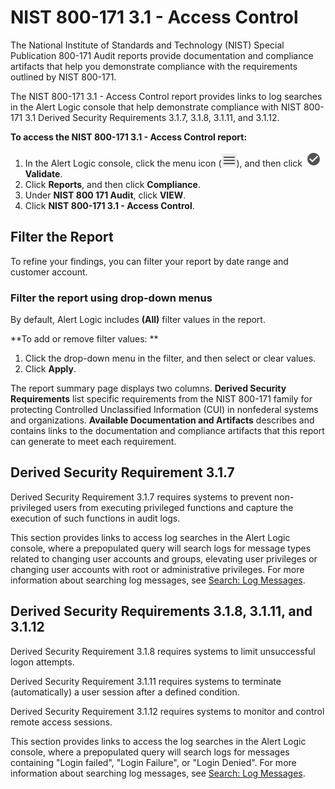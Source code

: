 # NIST 800-171 3.1 - Access Control

The National Institute of Standards and Technology (NIST) Special Publication 800-171 Audit reports provide documentation and compliance artifacts that help you demonstrate compliance with the requirements outlined by NIST 800-171.

The NIST 800-171 3.1 - Access Control report provides links to log searches in the Alert Logic console that help demonstrate compliance with NIST 800-171 3.1   Derived Security Requirements 3.1.7, 3.1.8, 3.1.11, and 3.1.12.

**To access the NIST 800-171 3.1 - Access Control report:**

1. In the Alert Logic console, click the menu icon (![](../../../Resources/Images/dashboard/menu-icon.png)), and then click ![](../../../Resources/Images/dashboard/validate-icon.png)**Validate**.
2. Click **Reports**, and then click  **Compliance**.
3. Under **NIST 800 171 Audit**, click **VIEW**.
4. Click **NIST 800-171 3.1 - Access Control**.

## Filter the Report

To refine your findings, you can filter your report by  date range and customer account.

### Filter the report using drop-down menus

By default, Alert Logic includes **(All)** filter values in the report.

**To add or remove filter values: **

1. Click the drop-down menu in the filter, and then select or clear values.
2. Click **Apply**.

The report summary page displays two columns. **Derived Security Requirements** list specific requirements from the NIST 800-171 family for protecting Controlled Unclassified Information (CUI) in nonfederal systems and organizations. **Available Documentation and Artifacts** describes and contains links to the documentation and compliance artifacts that this report can generate to meet each requirement.

## Derived Security Requirement 3.1.7

Derived Security Requirement 3.1.7  requires systems to prevent non-privileged users from executing privileged functions and capture the execution of such functions in audit logs.

This section provides links  to access log searches in the Alert Logic console, where a prepopulated query will search logs for message types related to changing user accounts and groups, elevating user privileges or changing user accounts with root or administrative privileges. For more information about searching log messages, see [Search: Log Messages](../../log-message-search.md).

## Derived Security Requirements 3.1.8, 3.1.11, and 3.1.12

Derived Security Requirement 3.1.8 requires systems to limit unsuccessful logon attempts.

Derived Security Requirement 3.1.11 requires systems to terminate (automatically) a user session after a defined condition.

Derived Security Requirement 3.1.12 requires systems to monitor and control remote access sessions.

This section provides links to access the log searches in the Alert Logic console, where a prepopulated query will search logs for messages containing "Login failed", "Login Failure", or "Login Denied". For more information about searching log messages, see [Search: Log Messages](../../log-message-search.md).
